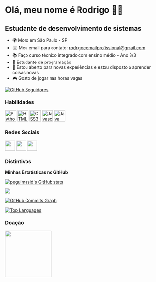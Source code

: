 Olá, meu nome é Rodrigo 👋👾
==========================

Estudante de desenvolvimento de sistemas
-----------------------------

* 🌍  Moro em São Paulo - SP
* ✉️  Meu email para contato: rodrigocemailprofissional@gmail.com
* 📚  Faço curso técnico integrado com ensino médio - Ano 3/3
* 🧠  Estudante de programação
* 🤝  Estou aberto para novas experiências e estou disposto a aprender coisas novas
* 🎮  Gosto de jogar nas horas vagas

[![GitHub Seguidores](https://img.shields.io/github/followers/Rodrigo-Camilo?logo=github&style=for-the-badge&color=3382ed&labelColor=171717)](https://github.com/Rodrigo-Camilo)

### Habilidades

<p align="left">  
<a href="https://developer.mozilla.org/en-US/docs/Glossary/Python" target="_blank" rel="noreferrer"><img src="https://raw.githubusercontent.com/danielcranney/readme-generator/main/public/icons/skills/python-colored.svg" width="36" height="36" alt="Python" /></a>
<a href="https://developer.mozilla.org/en-US/docs/Glossary/HTML5" target="_blank" rel="noreferrer"><img src="https://raw.githubusercontent.com/danielcranney/readme-generator/main/public/icons/skills/html5-colored.svg" width="36" height="36" alt="HTML5" /></a> 
<a href="https://developer.mozilla.org/en-US/docs/Web/CSS" target="_blank" rel="noreferrer"><img src="https://raw.githubusercontent.com/danielcranney/readme-generator/main/public/icons/skills/css3-colored.svg" width="36" height="36" alt="CSS3" /></a>  
<a href="https://developer.mozilla.org/en-US/docs/Web/JavaScript" target="_blank" rel="noreferrer"><img src="https://raw.githubusercontent.com/danielcranney/readme-generator/main/public/icons/skills/javascript-colored.svg" width="36" height="36" alt="Javascript" /></a>
<a href="https://developer.mozilla.org/en-US/docs/Web/JavaScript" target="_blank" rel="noreferrer"><img src="https://raw.githubusercontent.com/danielcranney/readme-generator/main/public/icons/skills/java-colored.svg" width="36" height="36" alt="Java" /></a>
  
### Redes Sociais

<p align="left"> <a href="https://discord.com/users/392077971864813569" target="_blank" rel="noreferrer"><img src="https://raw.githubusercontent.com/danielcranney/readme-generator/main/public/icons/socials/discord.svg" width="32" height="32" /></a> <a href="https://www.github.com/Rodrigo-Camilo" target="_blank" rel="noreferrer"><img src="https://raw.githubusercontent.com/danielcranney/readme-generator/main/public/icons/socials/github-dark.svg" width="32" height="32" /></a> <a href="https://www.linkedin.com/in/rodrigo-camilo-7b5565243/" target="_blank" rel="noreferrer"><img src="https://raw.githubusercontent.com/danielcranney/readme-generator/main/public/icons/socials/linkedin.svg" width="32" height="32" /></a></p>

### Distintivos

<b>Minhas Estatísticas no GitHub</b>

<a href="http://www.github.com/Rodrigo-Camilo"><img src="https://github-readme-stats-peguimasid.vercel.app/api?username=Rodrigo-Camilo&show_icons=true&hide=&count_private=true&title_color=3382ed&text_color=ffffff&icon_color=3382ed&bg_color=171717&hide_border=true&show_icons=true" alt="peguimasid's GitHub stats" /></a>

<a href="http://www.github.com/Rodrigo-Camilo"><img src="https://github-readme-streak-stats.herokuapp.com/?user=Rodrigo-Camilo&stroke=ffffff&background=171717&ring=3382ed&fire=3382ed&currStreakNum=ffffff&currStreakLabel=3382ed&sideNums=ffffff&sideLabels=ffffff&dates=ffffff&hide_border=true" /></a>

<a href="http://www.github.com/Rodrigo-Camilo"><img src="https://activity-graph.herokuapp.com/graph?username=Rodrigo-Camilo&bg_color=171717&color=ffffff&line=3382ed&point=ffffff&area_color=171717&area=true&hide_border=true&custom_title=GitHub%20Commits%20Graph" alt="GitHub Commits Graph" /></a>

<a href="https://github.com/Rodrigo-Camilo" align="left"><img src="https://github-readme-stats-Rodrigo-Camilo.vercel.app/api/top-langs/?username=Rodrigo-Camilo&layout=compact&title_color=3382ed&text_color=ffffff&icon_color=3382ed&bg_color=171717&hide_border=true&locale=en&custom_title=Top%20Languages&hide=,v%20impressao%20e%20vazia" alt="Top Languages" /></a>

### Doação

<a href="https://www.buymeacoffee.com/rodrigocamilo"><img src="https://cdn.buymeacoffee.com/buttons/v2/default-yellow.png" width="150" /></a>
